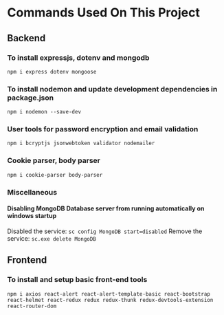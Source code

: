# Commands Used On This Project

## Backend

### To install expressjs, dotenv and mongodb
```npm i express dotenv mongoose```

### To install nodemon and update development dependencies in package.json
```npm i nodemon --save-dev```

### User tools for password encryption and email validation
```npm i bcryptjs jsonwebtoken validator nodemailer```

### Cookie parser, body parser
```npm i cookie-parser body-parser```


### Miscellaneous

#### Disabling MongoDB Database server from running automatically on windows startup
Disabled the service: ```sc config MongoDB start=disabled```
Remove the service: ```sc.exe delete MongoDB```


## Frontend

### To install and setup basic front-end tools
```npm i axios react-alert react-alert-template-basic react-bootstrap react-helmet react-redux redux redux-thunk redux-devtools-extension react-router-dom```